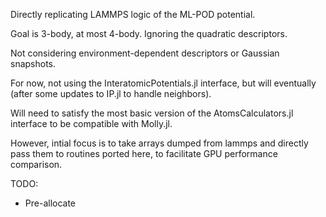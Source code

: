 Directly replicating LAMMPS logic of the ML-POD potential.

Goal is 3-body, at most 4-body. Ignoring the quadratic descriptors.

Not considering environment-dependent descriptors or Gaussian snapshots.

For now, not using the InteratomicPotentials.jl interface, but will eventually (after some updates to IP.jl to handle neighbors).

Will need to satisfy the most basic version of the AtomsCalculators.jl interface to be compatible with Molly.jl. 

However, intial focus is to take arrays dumped from lammps and directly pass them to routines ported here, to facilitate GPU performance comparison.

TODO:
- Pre-allocate
